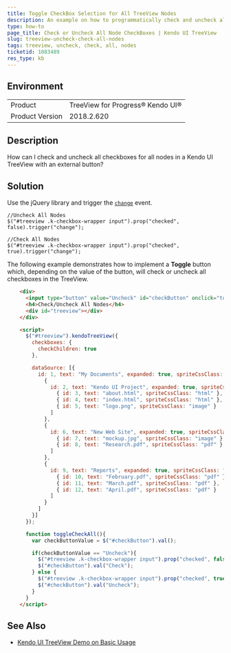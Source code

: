 ```yaml
---
title: Toggle CheckBox Selection for All TreeView Nodes
description: An example on how to programmatically check and uncheck all Kendo UI TreeView checkbox nodes.
type: how-to
page_title: Check or Uncheck All Node CheckBoxes | Kendo UI TreeView
slug: treeview-uncheck-check-all-nodes
tags: treeview, uncheck, check, all, nodes
ticketid: 1083489
res_type: kb
---
```


## Environment

<table>
 <tr>
  <td>Product</td>
  <td>TreeView for Progress® Kendo UI®</td>
 </tr>
 <tr>
  <td>Product Version</td>
  <td>2018.2.620</td>
 </tr>
</table>

## Description

How can I check and uncheck all checkboxes for all nodes in a Kendo UI TreeView with an external button?  

## Solution

Use the jQuery library and trigger the [`change`](https://docs.telerik.com/kendo-ui/api/javascript/ui/treeview/events/change) event.  

```
//Uncheck All Nodes
$("#treeview .k-checkbox-wrapper input").prop("checked", false).trigger("change");

//Check All Nodes
$("#treeview .k-checkbox-wrapper input").prop("checked", true).trigger("change");
```

The following example demonstrates how to implement a **Toggle** button which, depending on the value of the button, will check or uncheck all checkboxes in the TreeView.

```html
    <div>
      <input type="button" value="Uncheck" id="checkButton" onclick="toggleCheckAll()" class="k-button" />
      <h4>Check/Uncheck All Nodes</h4>
      <div id="treeview"></div>
    </div>

    <script>
      $("#treeview").kendoTreeView({
        checkboxes: {
          checkChildren: true
        },

        dataSource: [{
          id: 1, text: "My Documents", expanded: true, spriteCssClass: "rootfolder", checked: true, items: [
            {
              id: 2, text: "Kendo UI Project", expanded: true, spriteCssClass: "folder", items: [
                { id: 3, text: "about.html", spriteCssClass: "html" },
                { id: 4, text: "index.html", spriteCssClass: "html" },
                { id: 5, text: "logo.png", spriteCssClass: "image" }
              ]
            },
            {
              id: 6, text: "New Web Site", expanded: true, spriteCssClass: "folder", items: [
                { id: 7, text: "mockup.jpg", spriteCssClass: "image" },
                { id: 8, text: "Research.pdf", spriteCssClass: "pdf" },
              ]
            },
            {
              id: 9, text: "Reports", expanded: true, spriteCssClass: "folder", items: [
                { id: 10, text: "February.pdf", spriteCssClass: "pdf" },
                { id: 11, text: "March.pdf", spriteCssClass: "pdf" },
                { id: 12, text: "April.pdf", spriteCssClass: "pdf" }
              ]
            }
          ]
        }]
      });

      function toggleCheckAll(){
        var checkButtonValue = $("#checkButton").val();

        if(checkButtonValue == "Uncheck"){
          $("#treeview .k-checkbox-wrapper input").prop("checked", false).trigger("change");
          $("#checkButton").val("Check");
        } else {
          $("#treeview .k-checkbox-wrapper input").prop("checked", true).trigger("change");
          $("#checkButton").val("Uncheck");
        }
      }
    </script>
```

## See Also

* [Kendo UI TreeView Demo on Basic Usage](https://demos.telerik.com/kendo-ui/treeview/checkboxes)
